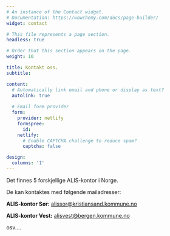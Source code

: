 ```yaml
---
# An instance of the Contact widget.
# Documentation: https://wowchemy.com/docs/page-builder/
widget: contact

# This file represents a page section.
headless: true

# Order that this section appears on the page.
weight: 10

title: Kontakt oss.
subtitle:

content:
  # Automatically link email and phone or display as text?
  autolink: true
  
  # Email form provider
  form:
    provider: netlify
    formspree:
      id:
    netlify:
      # Enable CAPTCHA challenge to reduce spam?
      captcha: false

design:
  columns: '1'
---
```


Det finnes 5 forskjellige ALIS-kontor i Norge. 

De kan kontaktes med følgende mailadresser:

**ALIS-kontor Sør:** alissor@kristiansand.kommune.no


**ALIS-kontor Vest:** alisvest@bergen.kommune.no


osv....
